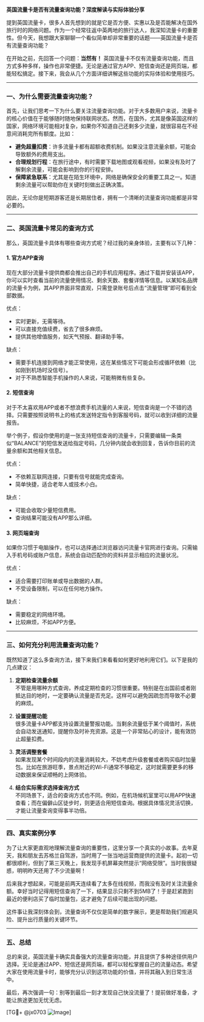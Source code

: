 **英国流量卡是否有流量查询功能？深度解读与实际体验分享**

提到英国流量卡，很多人首先想到的就是它是否方便、实惠以及是否能解决在国外旅行时的网络问题。作为一个经常往返中英两地的旅行达人，我深知流量卡的重要性。但今天，我想跟大家聊聊一个看似简单却非常重要的话题——英国流量卡是否有流量查询功能？

在开始之前，先回答一个问题：**当然有！** 英国流量卡不仅有流量查询功能，而且方式多种多样，操作也非常便捷。无论是通过官方APP、短信查询还是网页端，都能轻松搞定。接下来，我会从几个方面详细讲解这些功能的实际体验和使用技巧。

---

### **一、为什么需要流量查询功能？**

首先，让我们思考一下为什么要关注流量查询功能。对于大多数用户来说，流量卡的核心价值在于能够随时随地保持联网状态。然而，在国外，尤其是像英国这样的国家，网络环境可能相对复杂，如果你不知道自己还剩多少流量，就很容易在不经意间消耗完所有额度。比如：

- **避免超量扣费**：许多流量卡都有超额收费机制。如果没注意流量余额，可能会导致额外的费用支出。
- **合理规划行程**：在旅行途中，有时需要下载地图或观看视频，如果没有及时了解剩余流量，可能会影响到你的行程安排。
- **保障紧急联系**：尤其是在陌生环境中，网络是确保安全的重要工具之一。知道剩余流量可以帮助你在关键时刻做出正确决策。

因此，无论你是短期游客还是长期居住者，拥有一个清晰的流量查询功能都是非常必要的。

---

### **二、英国流量卡常见的查询方式**

那么，英国流量卡具体有哪些查询方式呢？经过我的亲身体验，主要有以下几种：

#### 1. **官方APP查询**
现在大部分流量卡提供商都会推出自己的手机应用程序。通过下载并安装该APP，你可以实时查看当前的流量使用情况、剩余天数、套餐详情等信息。以某知名品牌的流量卡为例，其APP界面非常直观，只需登录账号后点击“流量管理”即可看到全部数据。

优点：
- 实时更新，无需等待。
- 可以直接充值续费，省去了很多麻烦。
- 提供其他增值服务，如天气预报、翻译助手等。

缺点：
- 需要手机连接到网络才能正常使用，这在某些情况下可能会形成循环依赖（比如刚到机场时没信号）。
- 对于不熟悉智能手机操作的人来说，可能稍微有些复杂。

#### 2. **短信查询**
对于不太喜欢用APP或者不想浪费手机流量的人来说，短信查询是一个不错的选择。只需要按照说明书上的格式发送特定指令到客服号码，就可以收到详细的流量报告。

举个例子，假设你使用的是一张支持短信查询的流量卡，只需要编辑一条类似“BALANCE”的短信发送给指定号码，几分钟内就会收到回复，告诉你目前的流量余额和其他相关信息。

优点：
- 不依赖互联网连接，只要有信号就能完成查询。
- 简单快捷，适合老年人或技术小白。

缺点：
- 可能会收取少量短信费用。
- 查询结果可能没有APP那么详细。

#### 3. **网页端查询**
如果你习惯于电脑操作，也可以选择通过浏览器访问流量卡官网进行查询。只需输入手机号码或账户信息，系统会自动匹配你的资料并显示相应的流量状况。

优点：
- 适合需要打印账单或导出数据的人群。
- 不受设备限制，可以在任何地方操作。

缺点：
- 需要稳定的网络环境。
- 比较麻烦，不如APP方便。

---

### **三、如何充分利用流量查询功能？**

既然知道了这么多查询方法，接下来我们来看看如何更好地利用它们。以下是我的几点建议：

1. **定期检查流量余额**  
   不管是用哪种方式查询，养成定期检查的习惯很重要。特别是在出国前或者刚抵达目的地时，一定要确认流量是否充足。这样可以避免因疏忽而导致不必要的麻烦。

2. **设置提醒功能**  
   很多流量卡APP都支持设置流量警报功能。当剩余流量低于某个阈值时，系统会自动发送通知，提醒你及时补充资源。这是一个非常贴心的设计，能有效防止超量扣费。

3. **灵活调整套餐**  
   如果发现某个时间段内的流量消耗较大，不妨考虑升级套餐或者购买临时加量包。比如在旅游旺季，景点附近的Wi-Fi通常不够稳定，这时就需要更多的移动数据来保证顺畅的上网体验。

4. **结合实际需求选择查询方式**  
   不同场景下，适合的查询方式也不同。例如，在机场候机室里可以用APP快速查看；而在偏僻山区徒步时，则更适合用短信查询。根据具体情况灵活切换，才能让流量查询变得事半功倍。

---

### **四、真实案例分享**

为了让大家更直观地理解流量查询的重要性，这里分享一个真实的小故事。去年夏天，我和朋友去苏格兰自驾游，当时用了一张当地运营商提供的流量卡。起初一切都很顺利，但到了第三天晚上，我发现手机屏幕突然提示“网络受限”。当时我很疑惑，明明昨天还用了不少流量啊！

后来我才想起来，可能是前两天连续看了太多在线视频，而我没有及时关注流量余额。幸好当时记得用短信查询了一下，结果显示只剩不到5MB了！于是赶紧跑到最近的便利店买了临时加量包，这才避免了后续可能出现的问题。

这件事让我深刻体会到，流量查询不仅仅是简单的数字展示，更是帮助我们规避风险、提升出行质量的关键环节。

---

### **五、总结**

总的来说，英国流量卡确实具备强大的流量查询功能，并且提供了多种途径供用户选择。无论是通过APP、短信还是网页端，都可以轻松掌握自己的流量动态。希望大家在使用流量卡时，能够充分认识到这项功能的价值，并将其融入到日常生活中。

最后，再次强调一句：别等到最后一刻才发现自己快没流量了！提前做好准备，才能让旅途更加无忧无虑。

[TG💪+ @jx0703 ![Image](https://github.com/user-attachments/assets/dbca1d08-cadb-493c-b0ec-ad6f7a83f270)]